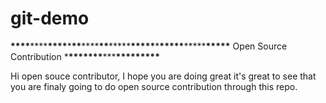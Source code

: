 # git-demo

**************************\*\*\*\***************************\*\*\*\***************************\*\*\*\***************************\*****\*\*****\*\*\*\*****\*\*****\*\*\*\*\***\*\*\*\*\***\***\*\*\*\*\***\*\*\*\*\***\*\*\*\*\*** Open Source Contribution \***\*\*\*\*\*\*\***\*\*\***\*\*\*\*\*\*\***********************\*\*************************

Hi open souce contributor, I hope you are doing great it's great to see that you are finaly going to do open source contribution through this repo.
